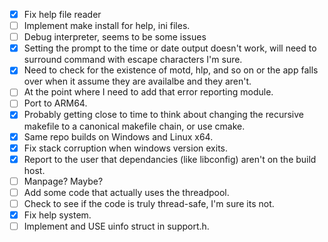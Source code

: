 - [X] Fix help file reader
- [ ] Implement make install for help, ini files.
- [ ] Debug interpreter, seems to be some issues
- [X] Setting the prompt to the time or date output doesn't work, will need to surround command with escape characters I'm sure.
- [X] Need to check for the existence of motd, hlp, and so on or the app falls over when it assume they are availalbe and they aren't.
- [ ] At the point where I need to add that error reporting module.
- [ ] Port to ARM64.
- [X] Probably getting close to time to think about changing the recursive makefile to a canonical makefile chain, or use cmake.
- [X] Same repo builds on Windows and Linux x64.
- [X] Fix stack corruption when windows version exits.
- [X] Report to the user that dependancies (like libconfig) aren't on the build host.
- [ ] Manpage? Maybe?
- [ ] Add some code that actually uses the threadpool.
- [ ] Check to see if the code is truly thread-safe, I'm sure its not.
- [X] Fix help system.
- [ ] Implement and USE uinfo struct in support.h.
